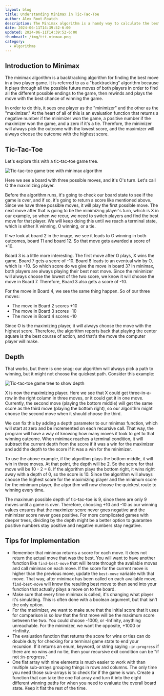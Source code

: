 ```yaml
---
layout: blog
title: Understanding Minimax in Tic-Tac-Toe
author: Alex Root-Roatch
description: The Minimax algorithm is a handy way to calculate the best possible next move in a two player game, but it can be tricky to implement.
date: 2024-06-11T14:39:52-6:00
updated: 2024-06-11T14:39:52-6:00
thumbnail: /img/ttt-minmax.png
category: 
  - Algorithms
---
```


## Introduction to Minimax

The minimax algorithm is a backtracking algorithm for finding the best move in a two player game. It is referred to as a "backtracking" algorithm because it plays through all the possible future moves of both players in order to find all the different possible endings to the game, then rewinds and plays the move with the best chance of winning the game. 

In order to do this, it sees one player as the "minimizer" and the other as the "maximizer." At the heart of all of this is an evaluation function that returns a negative number if the minimizer won the game, a positive number if the maximizer won the game, and a zero if it's a tie. Therefore, the minimizer will always pick the outcome with the lowest score, and the maximizer will always choose the outcome with the highest score. 

## Tic-Tac-Toe

Let's explore this with a tic-tac-toe game tree. 

![Tic-tac-toe game tree with minimax algorithm](/img/ttt-minmax.png)

Here we see a board with three possible moves, and it's O's turn. Let's call O the maximizing player. 

Before the algorithm runs, it's going to check our board state to see if the game is over, and if so, it's going to return a score like mentioned above. Since we have three possible moves, it will play the first possible move. The next move after that is going to be the minimizing player's turn, which is X in our example, so when we recur, we need to switch players and find the best move for that player. We will keep doing this until we reach a terminal state, which is either X winning, O winning, or a tie. 

If we look at board 2 in the image, we see it leads to O winning in both outcomes, board 11 and board 12. So that move gets awarded a score of +10. 

Board 3 is a little more interesting. The first move after O plays, X wins the game. Board 7 gets a score of -10. Board 8 leads to an eventual win by O, which is +10. So which score do we give the move in board 3? In minimax, both players are always playing their best next move. Since the minimizer will always choose the lowest of the two score, we know it will choose the move in Board 7. Therefore, Board 3 also gets a score of -10. 

For the move in Board 4, we see the same thing happen. So of our three moves:
- The move in Board 2 scores +10
- The move in Board 3 scores -10
- The move in Board 4 scores -10

Since O is the maximizing player, it will always choose the move with the highest score. Therefore, the algorithm reports back that playing the center square is the best course of action, and that's the move the computer player will make. 

## Depth

That works, but there is one snag: our algorithm will always pick a path to winning, but it might not choose the quickest path. Consider this example:

![Tic-tac-toe game tree to show depth](/img/ttt-depth.jpeg)

X is now the maximizing player. Here we see that X could get three-in-a-row in the right column in three moves, or it could get it in one move. Currently, the second move (playing the bottom middle) will get the same score as the third move (playing the bottom right), so our algorithm might choose the second move when it should choose the third. 

We can fix this by adding a depth parameter to our minimax function, which will start at zero and be incremented on each recursive call. That way, the program will have a way of knowing how many moves it took to get to that winning outcome. When minimax reaches a terminal condition, it will subtract the current depth from the score if it was a win for the maximizer and add the depth to the score if it was a win for the minimizer. 

To use the above example, if the algorithm plays the bottom middle, it will win in three moves. At that point, the depth will be 2. So the score for that move will be 10 - 2 = 8. If the algorithm plays the bottom right, it wins right away with a depth of 0, so the score is 10. Since the algorithm will always choose the highest score for the maximizing player and the minimum score for the minimum player, the algorithm will now choose the quickest route to winning every time.  

The maximum possible depth of tic-tac-toe is 9, since there are only 9 moves until a game is over. Therefore, choosing +10 and -10 as our winning values ensures that the maximizer score never goes negative and the minimizer score never goes positive. For more complicated games with deeper trees, dividing by the depth might be a better option to guarantee positive numbers stay positive and negative numbers stay negative.

## Tips for Implementation

- Remember that minimax returns a score for each move. It does not return the actual move that was the best. You will want to have another function like `find-best-move` that will iterate through the available moves and call minimax on each move. If the score for the current move is higher than the previous move, update the `best-move` variable with that move. That way, after minimax has been called on each available move, `find-best-move` will know the resulting best move to then send into your function that actually plays a move on to the board.
- Make sure that every time minimax is called, it's changing what player it's simulating. This is often done with a boolean argument, but that isn't the only option. 
- For the maximizer, we want to make sure that the initial score that it uses for comparison is so low that the first move will be the maximum score between the two. You could choose -1000, or -Infinity, anything unreachable. For the minimizer, we want the opposite, +1000 or +Infinity.
- The evaluation function that returns the score for wins or ties can do double duty for checking for a terminal game state to end your recursion. If it returns an enum, keyword, or string saying `:in-progress` if there are no wins and no tie, then your recursive exit condition can be "if not :in-progress."
- One flat array with nine elements is much easier to work with than multiple sub-arrays grouping things in rows and columns. The only time you need those sub-arrays is to check for if the game is won. Create a function that can take the one flat array and turn it into the eight different winning paths for when you need to evaluate the overall board state. Keep it flat the rest of the time.


